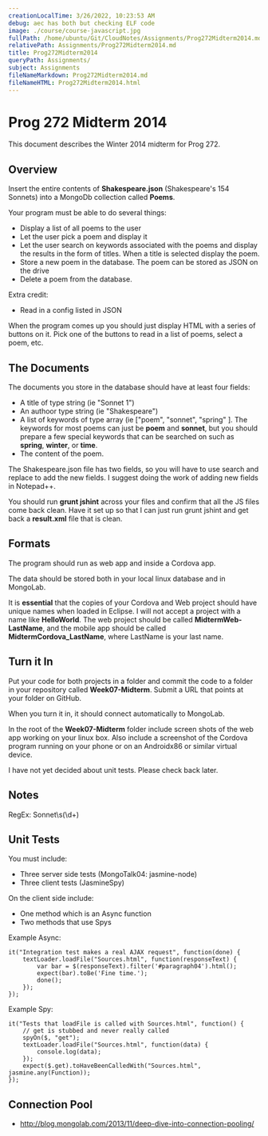 ```yaml
---
creationLocalTime: 3/26/2022, 10:23:53 AM
debug: aec has both but checking ELF code
image: ./course/course-javascript.jpg
fullPath: /home/ubuntu/Git/CloudNotes/Assignments/Prog272Midterm2014.md
relativePath: Assignments/Prog272Midterm2014.md
title: Prog272Midterm2014
queryPath: Assignments/
subject: Assignments
fileNameMarkdown: Prog272Midterm2014.md
fileNameHTML: Prog272Midterm2014.html
---
```



<!-- toc -->
<!-- tocstop -->

# Prog 272 Midterm 2014

This document describes the Winter 2014 midterm for Prog 272.

## Overview

Insert the entire contents of **Shakespeare.json** (Shakespeare's 
154 Sonnets) into a MongoDb collection called **Poems**. 

Your program must be able to do several things:

- Display a list of all poems to the user
- Let the user pick a poem and display it
- Let the user search on keywords associated with the poems and display
the results in the form of titles. When a title is selected display
the poem.
- Store a new poem in the database. The poem can be stored as JSON on
the drive
- Delete a poem from the database.

Extra credit: 

- Read in a config listed in JSON

When the program comes up you should just display HTML with a series
of buttons on it. Pick one of the buttons to read in a list of poems,
select a poem, etc. 

## The Documents

The documents you store in the database should have at least four fields:

- A title of type string (ie "Sonnet 1")
- An authoor type string (ie "Shakespeare")
- A list of keywords of type array (ie ["poem", "sonnet", "spring" ].
The keywords for most poems can just be **poem** and **sonnet**, but
you should prepare a few special keywords that can be searched on 
such as **spring**, **winter**, or **time**.
- The content of the poem.

The Shakespeare.json file has two fields, so you will have to use 
search and replace to add the new fields. I suggest doing the work
of adding new fields in Notepad++.

You should run **grunt jshint** across your files and confirm that
all the JS files come back clean. Have it set up so that I can
just run grunt jshint and get back a **result.xml** file that
is clean.

## Formats

The program should run as web app and inside a Cordova app.

The data should be stored both in your local linux database and in
MongoLab.

It is **essential** that the copies of your Cordova and Web project 
should have unique names when loaded in Eclipse. I will not accept a 
project with a name like **HelloWorld**. The web project should be 
called **MidtermWeb-LastName**, and the mobile app should be called 
**MidtermCordova_LastName**, where LastName is your last name. 

## Turn it In

Put your code for both projects in a folder and commit the code to a 
folder in your repository called **Week07-Midterm**. Submit a URL that
points at your folder on GitHub.

When you turn it in, it should connect automatically to MongoLab.

In the root of the **Week07-Midterm** folder include screen shots of 
the web app working on your linux box. Also include a screenshot of 
the Cordova program running on your phone or on an Androidx86 or 
similar virtual device.

I have not yet decided about unit tests. Please check back later.

## Notes

RegEx: Sonnet\s(\d+)

## Unit Tests

You must include:

- Three server side tests (MongoTalk04: jasmine-node)
- Three client tests (JasmineSpy)

On the client side include:

- One method which is an Async function
- Two methods that use Spys

Example Async:

	it("Integration test makes a real AJAX request", function(done) {
		textLoader.loadFile("Sources.html", function(responseText) {
			var bar = $(responseText).filter('#paragraph04').html();
			expect(bar).toBe('Fine time.');
			done();
		});
	});
	
Example Spy:

	it("Tests that loadFile is called with Sources.html", function() {
		// get is stubbed and never really called
		spyOn($, "get");
		textLoader.loadFile("Sources.html", function(data) {
			console.log(data);
		});
		expect($.get).toHaveBeenCalledWith("Sources.html", 	jasmine.any(Function));
	});
	
## Connection Pool

- <http://blog.mongolab.com/2013/11/deep-dive-into-connection-pooling/>
